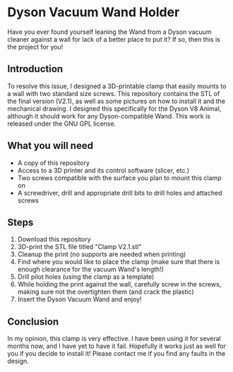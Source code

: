 # Dyson Vacuum Wand Holder
Have you ever found yourself leaning the Wand from a Dyson vacuum cleaner against a wall for lack of a better place to put it? If so, then this is the project for you!

## Introduction
To resolve this issue, I designed a 3D-printable clamp that easily mounts to a wall with two standard size screws. This repository contains the STL of the final version (V2.1), as well as some pictures on how to install it and the mechanical drawing. I designed this specifically for the Dyson V8 Animal, although it should work for any Dyson-compatible Wand. This work is released under the GNU GPL license.

## What you will need
* A copy of this repository
* Access to a 3D printer and its control software (slicer, etc.)
* Two screws compatible with the surface you plan to mount this clamp on
* A screwdriver, drill and appropriate drill bits to drill holes and attached screws

## Steps
1. Download this repository
2. 3D-print the STL file titled "Clamp V2.1.stl"
3. Cleanup the print (no supports are needed when printing)
4. Find where you would like to place the clamp (make sure that there is enough clearance for the vacuum Wand's length!)
5. Drill pilot holes (using the clamp as a template)
6. While holding the print against the wall, carefully screw in the screws, making sure not the overtighten them (and crack the plastic)
7. Insert the Dyson Vacuum Wand and enjoy!

## Conclusion
In my opinion, this clamp is very effective. I have been using it for several months now, and I have yet to have it fail. Hopefully it works just as well for you if you decide to install it! Please contact me if you find any faults in the design.
